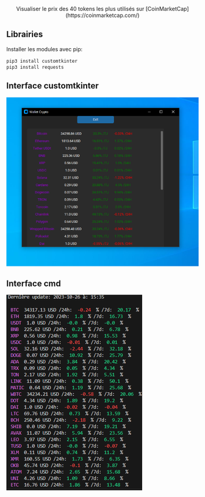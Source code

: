<p style="text-align: center;">Visualiser le prix des 40 tokens les plus utilisés sur [CoinMarketCap](https://coinmarketcap.com/)</p>

## Librairies
Installer les modules avec pip:
```
pip3 install customtkinter
pip3 install requests
```

## Interface customtkinter
![image2](./pictures/image2.PNG)

## Interface cmd
![image1](./pictures/image.PNG)
